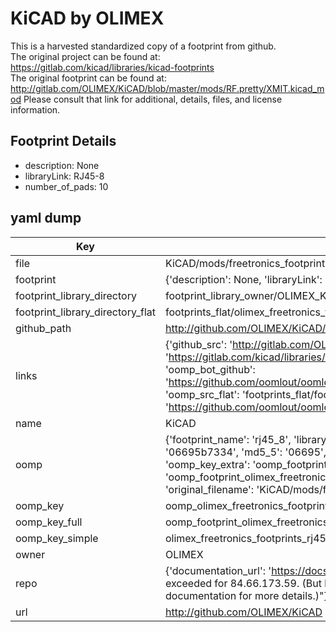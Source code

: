 # KiCAD by OLIMEX  
This is a harvested standardized copy of a footprint from github.  
The original project can be found at:  
https://gitlab.com/kicad/libraries/kicad-footprints  
The original footprint can be found at:
http://gitlab.com/OLIMEX/KiCAD/blob/master/mods/RF.pretty/XMIT.kicad_mod
Please consult that link for additional, details, files, and license information.  
## Footprint Details
* description: None  
* libraryLink: RJ45-8  
* number_of_pads: 10  
## yaml dump  
| Key | Value |  
| --- | --- |  
| file | KiCAD/mods/freetronics_footprints.pretty/RJ45-8.kicad_mod |  
| footprint | {'description': None, 'libraryLink': 'RJ45-8', 'number_of_pads': 10} |  
| footprint_library_directory | footprint_library_owner/OLIMEX_KiCAD |  
| footprint_library_directory_flat | footprints_flat/olimex_freetronics_footprints_rj45_8/working |  
| github_path | http://github.com/OLIMEX/KiCAD/blob/master/mods/freetronics_footprints.pretty/RJ45-8.kicad_mod |  
| links | {'github_src': 'http://gitlab.com/OLIMEX/KiCAD/blob/master/mods/RF.pretty/XMIT.kicad_mod', 'github_src_repo': 'https://gitlab.com/kicad/libraries/kicad-footprints', 'oomp_bot': 'footprints/olimex_freetronics_footprints_rj45_8/working', 'oomp_bot_github': 'https://github.com/oomlout/oomlout_oomp_footprint_bot/tree/main/footprints/olimex_freetronics_footprints_rj45_8/working', 'oomp_src_flat': 'footprints_flat/footprints_flat/olimex_freetronics_footprints_rj45_8/working', 'oomp_src_flat_github': 'https://github.com/oomlout/oomlout_oomp_footprint_src/tree/main/footprints_flat/olimex_freetronics_footprints_rj45_8/working'} |  
| name | KiCAD |  
| oomp | {'footprint_name': 'rj45_8', 'library_name': 'freetronics_footprints', 'md5': '06695b733416323e311594617f595611', 'md5_10': '06695b7334', 'md5_5': '06695', 'md5_6': '06695b', 'oomp_key': 'oomp_olimex_freetronics_footprints_rj45_8', 'oomp_key_extra': 'oomp_footprint_olimex_freetronics_footprints_rj45_8', 'oomp_key_full': 'oomp_footprint_olimex_freetronics_footprints_rj45_8_06695b', 'oomp_key_simple': 'olimex_freetronics_footprints_rj45_8', 'original_filename': 'KiCAD/mods/freetronics_footprints.pretty/RJ45-8.kicad_mod', 'owner_name': 'olimex'} |  
| oomp_key | oomp_olimex_freetronics_footprints_rj45_8 |  
| oomp_key_full | oomp_footprint_olimex_freetronics_footprints_rj45_8 |  
| oomp_key_simple | olimex_freetronics_footprints_rj45_8 |  
| owner | OLIMEX |  
| repo | {'documentation_url': 'https://docs.github.com/rest/overview/resources-in-the-rest-api#rate-limiting', 'message': "API rate limit exceeded for 84.66.173.59. (But here's the good news: Authenticated requests get a higher rate limit. Check out the documentation for more details.)"} |  
| url | http://github.com/OLIMEX/KiCAD |  

